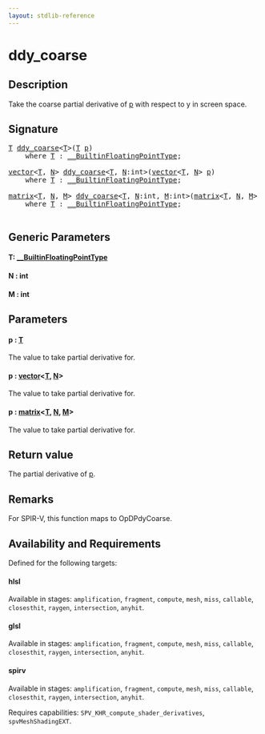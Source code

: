 ```yaml
---
layout: stdlib-reference
---
```


# ddy\_coarse

## Description

Take the coarse partial derivative of <span class='code'><a href="ddy_coarse#decl-p" class="code_param">p</a></span> with respect to y in screen space.



## Signature 

<pre>
<a href="ddy_coarse#typeparam-T" class="code_type">T</a> <a href="ddy_coarse">ddy_coarse</a>&lt;<a href="ddy_coarse#typeparam-T" class="code_type">T</a>&gt;(<a href="ddy_coarse#typeparam-T" class="code_type">T</a> <a href="ddy_coarse#decl-p" class="code_param">p</a>)
    <span class='code_keyword'>where</span> <a href="ddy_coarse#typeparam-T" class="code_type">T</a> : <a href="../interfaces/0_builtinfloatingpointtype-029hm/index" class="code_type">__BuiltinFloatingPointType</a>;

<a href="../types/vector/index" class="code_type">vector</a>&lt;<a href="ddy_coarse#typeparam-T" class="code_type">T</a>, <a href="ddy_coarse#decl-N" class="code_var">N</a>&gt; <a href="ddy_coarse">ddy_coarse</a>&lt;<a href="ddy_coarse#typeparam-T" class="code_type">T</a>, <a href="ddy_coarse#decl-N" class="code_var">N</a>:<span class="code_keyword">int</span>&gt;(<a href="../types/vector/index" class="code_type">vector</a>&lt;<a href="ddy_coarse#typeparam-T" class="code_type">T</a>, <a href="ddy_coarse#decl-N" class="code_var">N</a>&gt; <a href="ddy_coarse#decl-p" class="code_param">p</a>)
    <span class='code_keyword'>where</span> <a href="ddy_coarse#typeparam-T" class="code_type">T</a> : <a href="../interfaces/0_builtinfloatingpointtype-029hm/index" class="code_type">__BuiltinFloatingPointType</a>;

<a href="../types/matrix/index" class="code_type">matrix</a>&lt;<a href="ddy_coarse#typeparam-T" class="code_type">T</a>, <a href="ddy_coarse#decl-N" class="code_var">N</a>, <a href="ddy_coarse#decl-M" class="code_var">M</a>&gt; <a href="ddy_coarse">ddy_coarse</a>&lt;<a href="ddy_coarse#typeparam-T" class="code_type">T</a>, <a href="ddy_coarse#decl-N" class="code_var">N</a>:<span class="code_keyword">int</span>, <a href="ddy_coarse#decl-M" class="code_var">M</a>:<span class="code_keyword">int</span>&gt;(<a href="../types/matrix/index" class="code_type">matrix</a>&lt;<a href="ddy_coarse#typeparam-T" class="code_type">T</a>, <a href="ddy_coarse#decl-N" class="code_var">N</a>, <a href="ddy_coarse#decl-M" class="code_var">M</a>&gt; <a href="ddy_coarse#decl-p" class="code_param">p</a>)
    <span class='code_keyword'>where</span> <a href="ddy_coarse#typeparam-T" class="code_type">T</a> : <a href="../interfaces/0_builtinfloatingpointtype-029hm/index" class="code_type">__BuiltinFloatingPointType</a>;

</pre>

## Generic Parameters

####  <a id="typeparam-T"></a>T: [\_\_BuiltinFloatingPointType](../interfaces/0_builtinfloatingpointtype-029hm/index)
####  <a id="decl-N"></a>N  : int
####  <a id="decl-M"></a>M  : int

## Parameters

####  <a id="decl-p"></a>p  : [T](ddy_coarse#typeparam-T)
The value to take partial derivative for.

####  <a id="decl-p"></a>p  : [vector](../types/vector/index)\<[T](../types/vector/index#typeparam-T), [N](../types/vector/index#decl-N)\>
The value to take partial derivative for.

####  <a id="decl-p"></a>p  : [matrix](../types/matrix/index)\<[T](), [N](../types/matrix/index#decl-N), [M](../types/matrix/index#decl-M)\>
The value to take partial derivative for.


## Return value
The partial derivative of <span class='code'><a href="ddy_coarse#decl-p" class="code_param">p</a></span>.

## Remarks
For SPIR-V, this function maps to <span class='code'>OpDPdyCoarse</span>.


## Availability and Requirements

Defined for the following targets:

#### hlsl
Available in stages: `amplification`, `fragment`, `compute`, `mesh`, `miss`, `callable`, `closesthit`, `raygen`, `intersection`, `anyhit`.

#### glsl
Available in stages: `amplification`, `fragment`, `compute`, `mesh`, `miss`, `callable`, `closesthit`, `raygen`, `intersection`, `anyhit`.

#### spirv
Available in stages: `amplification`, `fragment`, `compute`, `mesh`, `miss`, `callable`, `closesthit`, `raygen`, `intersection`, `anyhit`.

Requires capabilities: `SPV_KHR_compute_shader_derivatives`, `spvMeshShadingEXT`.



